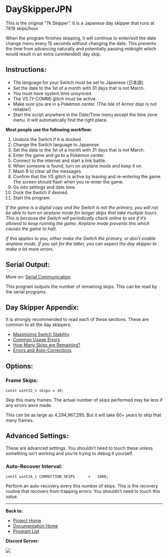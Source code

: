 # DaySkipperJPN

This is the original “7k Skipper”. It is a Japanese day skipper that runs at 7619 skips/hour.

When the program finishes skipping, it will continue to enter/exit the date change menu every 15 seconds without changing the date. This prevents the time from advancing naturally and potentially passing midnight which would result in an extra (unintended) day skip.

## Instructions:
- The language for your Switch must be set to Japanese (日本語).
- Set the date to the 1st of a month with 31 days that is not March.
- You must have system time unsynced.
- The VS (Y-COMM) glitch must be active.
- Make sure you are in a Pokémon center. (The Isle of Armor dojo is not reliable!)
- Start the script anywhere in the Date/Time menu except the time zone menu. It will automatically find the right place.

**Most people use the following workflow:**
1. Undock the Switch if it is docked.
2. Change the Switch language to Japanese.
3. Set the date to the 1st of a month with 31 days that is not March.
4. Enter the game and go to a Pokémon center.
5. Connect to the internet and start a link battle.
6. When someone is found, turn on airplane mode and keep it on.
7. Mash B to clear all the messages.
8. Confirm that the VS glitch is active by leaving and re-entering the game. The screen should flash when you re-enter the game.
9. Go into settings and date time.
10. Dock the Switch if desired.
11. Start the program.

*If the game is a digital copy and the Switch is not the primary, you will not be able to turn on airplane mode for longer skips that take multiple hours. This is because the Switch will periodically check online to see if it’s allowed to keep running the game. Airplane mode prevents this which causes the game to halt.*

*If this applies to you, either make the Switch the primary, or don’t enable airplane mode. If you opt for the latter, you can expect the day skipper to make a lot more errors.*

## Serial Output:

More on: [Serial Communication](../SerialCommunication.md)

This program outputs the number of remaining skips. This can be read by the serial programs.

## Day Skipper Appendix:

It is strongly recommended to read each of these sections. These are common to all the day skippers.
- [Maximizing Switch Stability](../Appendix/MaximizingSwitchStability.md)
- [Common Usage Errors](../Appendix/DaySkippers.md#common-usage-errors)
- [How Many Skips are Remaining?](../Appendix/DaySkippers.md#how-many-skips-are-remaining)
- [Errors and Auto-Corrections](../Appendix/DaySkippers.md#errors-and-auto-corrections)

## Options:

### Frame Skips:
```
const uint32_t skips = 10;
```
Skip this many frames. The actual number of skips performed may be less if any errors were made.

This can be as large as 4,294,967,295. But it will take 60+ years to skip that many frames.

## Advanced Settings:

These are advanced settings. You shouldn’t need to touch these unless something isn’t working and you’re trying to debug it yourself.

### Auto-Recover Interval:
```
const uint16_t CORRECTION_SKIPS      =   1000;
```
Perform an auto-recovery every this number of skips. This is the recovery routine that recovers from trapping errors. You shouldn’t need to touch this value.





<hr>

**Back to:**
- [Project Home](/README.md)
- [Documentation Home](/Documentation/README.md)
- [Program List](/Documentation/ProgramList.md)

**Discord Server:** 

[<img src="https://canary.discordapp.com/api/guilds/695809740428673034/widget.png?style=banner2">](https://discord.gg/cQ4gWxN)
